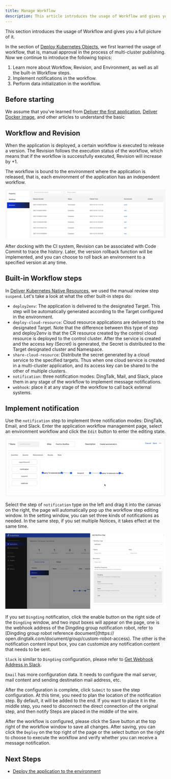 ```yaml
---
title: Manage Workflow
description: This article introduces the usage of Workflow and gives you a full picture of it.
---
```


This section introduces the usage of Workflow and gives you a full picture of it.

In the section of [Deploy Kubernetes Objects](./k8s-object), we first learned the usage of workflow, that is, manual approval in the process of multi-cluster publishing. Now we continue to introduce the following topics:

1. Learn more about Workflow, Revision, and Environment, as well as all the built-in Workflow steps.
2. Implement notifications in the workflow.
3. Perform data initialization in the workflow.

## Before starting

We assume that you've learned from [Deliver the first application](../quick-start), [Deliver Docker image](./webservice), and other articles to understand the basic

## Workflow and Revision

When the application is deployed, a certain workflow is executed to release a version. The Revision follows the execution status of the workflow, which means that if the workflow is successfully executed, Revision will increase by +1.

The workflow is bound to the environment where the application is released, that is, each environment of the application has an independent workflow.

![Application Revision List](../resources/app-revision.jpg)

After docking with the CI system, Revision can be associated with Code Commit to trace the history. Later, the version rollback function will be implemented, and you can choose to roll back an environment to a specified version at any time.

## Built-in Workflow steps

In [Deliver Kubernetes Native Resources](./k8s-object), we used the manual review step `suspend`. Let's take a look at what the other built-in steps do:

- `deploy2env`: The application is delivered to the designated Target. This step will be automatically generated according to the Target configured in the environment.
- `deploy-cloud-resource`: Cloud resource applications are delivered to the designated Target. Note that the difference between this type of step and deploy2env is that the CR resource created by the control cloud resource is deployed to the control cluster. After the service is created and the access key (Secret) is generated, the Secret is distributed to the Target designated cluster and Namespace.
- `share-cloud-resource`: Distribute the secret generated by a cloud service to the specified targets. Thus when one cloud service is created in a multi-cluster application, and its access key can be shared to the other of multiple clusters.
- `notification`: three notification modes: DingTalk, Mail, and Slack, place them in any stage of the workflow to implement message notifications.
- `webhook`: place it at any stage of the workflow to call back external systems.

## Implement notification

Use the `notification` step to implement three notification modes: DingTalk, Email, and Slack. Enter the application workflow management page, select an environment workflow and click the `Edit` button to enter the editing state.

![workflow-edit](../resources/workflow-edit.jpg)

Select the step of `notification` type on the left and drag it into the canvas on the right, the page will automatically pop up the workflow step editing window. In the setting window, you can set three kinds of notifications as needed. In the same step, if you set multiple Notices, it takes effect at the same time.

![workflow-notification](../resources/workflow-notification.jpg)

If you set `Dingding` notification, click the enable button on the right side of the `Dingding` window, and two input boxes will appear on the page, one is the webhook address of the Dingding group notification robot, refer to [Dingding group robot reference document](https:// open.dingtalk.com/document/group/custom-robot-access). The other is the notification content input box, you can customize any notification content that needs to be sent.

`Slack` is similar to `Dingding` configuration, please refer to [Get Webhook Address in Slack](https://api.slack.com/messaging/webhooks).

`Email` has more configuration data. It needs to configure the mail server, mail content and sending destination mail address, etc.

After the configuration is complete, click `Submit` to save the step configuration. At this time, you need to plan the location of the notification step. By default, it will be added to the end. If you want to place it in the middle step, you need to disconnect the direct connection of the original step, and then notify Steps are placed in the middle of the wire.

After the workflow is configured, please click the Save button at the top right of the workflow window to save all changes. After saving, you can click the `Deploy` on the top right of the page or the select button on the right to choose to execute the workflow and verify whether you can receive a message notification.

## Next Steps

- [Deploy the application to the environment](../how-to/dashboard/application/deploy-application)